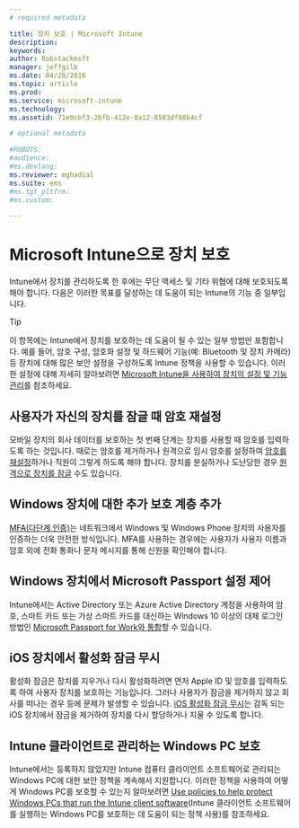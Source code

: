 ```yaml
---
# required metadata

title: 장치 보호 | Microsoft Intune
description:
keywords:
author: Robstackmsft
manager: jeffgilb
ms.date: 04/28/2016
ms.topic: article
ms.prod:
ms.service: microsoft-intune
ms.technology:
ms.assetid: 71e0cbf3-2bfb-412e-8a12-8503df08b4cf

# optional metadata

#ROBOTS:
#audience:
#ms.devlang:
ms.reviewer: mghadial
ms.suite: ems
#ms.tgt_pltfrm:
#ms.custom:

---
```


# Microsoft Intune으로 장치 보호
Intune에서 장치를 관리하도록 한 후에는 무단 액세스 및 기타 위협에 대해 보호되도록 해야 합니다. 다음은 이러한 목표를 달성하는 데 도움이 되는 Intune의 기능 중 일부입니다.

> [!TIP]
> 이 항목에는 Intune에서 장치를 보호하는 데 도움이 될 수 있는 일부 방법만 포함합니다. 예를 들어, 암호 구성, 암호화 설정 및 하드웨어 기능(예: Bluetooth 및 장치 카메라) 등 장치에 대해 많은 보안 설정을 구성하도록 Intune 정책을 사용할 수 있습니다. 이러한 설정에 대해 자세히 알아보려면 [Microsoft Intune을 사용하여 장치의 설정 및 기능 관리](manage-settings-and-features-on-your-devices-with-microsoft-intune-policies.md)를 참조하세요.

## 사용자가 자신의 장치를 잠글 때 암호 재설정
모바일 장치의 회사 데이터를 보호하는 첫 번째 단계는 장치를 사용할 때 암호를 입력하도록 하는 것입니다. 때로는 암호를 제거하거나 원격으로 임시 암호를 설정하여 [암호를 재설정](use-remote-lock-and-passcode-reset-in-microsoft-intune.md)하거나 직원이 그렇게 하도록 해야 합니다. 장치를 분실하거나 도난당한 경우 [원격으로 장치를 잠글](use-remote-lock-and-passcode-reset-in-microsoft-intune.md) 수도 있습니다.

## Windows 장치에 대한 추가 보호 계층 추가
[MFA(다단계 인증)](protect-windows-devices-with-multi-factor-authentication.md)는 네트워크에서 Windows 및 Windows Phone 장치의 사용자를 인증하는 더욱 안전한 방식입니다.  MFA를 사용하는 경우에는 사용자가 사용자 이름과 암호 외에 전화 통화나 문자 메시지를 통해 신원을 확인해야 합니다.

## Windows 장치에서 Microsoft Passport 설정 제어
Intune에서는 Active Directory 또는 Azure Active Directory 계정을 사용하여 암호, 스마트 카드 또는 가상 스마트 카드를 대신하는 Windows 10 이상의 대체 로그인 방법인 [Microsoft Passport for Work와 통합](control-microsoft-passport-settings-on-devices-with-microsoft-intune.md)할 수 있습니다.

## iOS 장치에서 활성화 잠금 무시
활성화 잠금은 장치를 지우거나 다시 활성화하려면 먼저 Apple ID 및 암호를 입력하도록 하여 사용자 장치를 보호하는 기능입니다. 그러나 사용자가 잠금을 제거하지 않고 회사를 떠나는 경우 등에 문제가 발생할 수 있습니다. [iOS 활성화 잠금 무시](help-protect-ios-devices-with-activation-lock-bypass-for-microsoft-intune.md)는 감독 되는 iOS 장치에서 잠금을 제거하여 장치를 다시 할당하거나 지울 수 있도록 합니다.

## Intune 클라이언트로 관리하는 Windows PC 보호
Intune에서는 등록하지 않았지만 Intune 컴퓨터 클라이언트 소프트웨어로 관리되는 Windows PC에 대한 보안 정책을 계속해서 지원합니다. 이러한 정책을 사용하여 어떻게 Windows PC를 보호할 수 있는지 알아보려면 [Use policies to help protect Windows PCs that run the Intune client software](policies-to-protect-windows-pcs-in-microsoft-intune.md)(Intune 클라이언트 소프트웨어를 실행하는 Windows PC를 보호하는 데 도움이 되는 정책 사용)를 참조하세요.


<!--HONumber=Jun16_HO1-->


